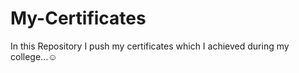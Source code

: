 # My-Certificates
In this Repository I push my certificates which I achieved during my college...☺ 
